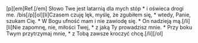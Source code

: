 [p][em]Ref.[/em] Słowo Twe jest latarnią dla mych stóp * i oświeca drogi me. /bis[/p][ol][li]Czasem czuję lęk, myślę, że zgubiłem się, * wtedy, Panie, szukam Cię. * W Bogu ufność mam i nie zawiodę się. * On nadzieją mą.[/li][li]Nie zapomnę, nie, miłości Twej, * z jaką Ty prowadzisz mnie. * Przy boku Twym przytrzymaj mnie, * z Tobą zawsze kroczyć chcę.[/li][/ol]